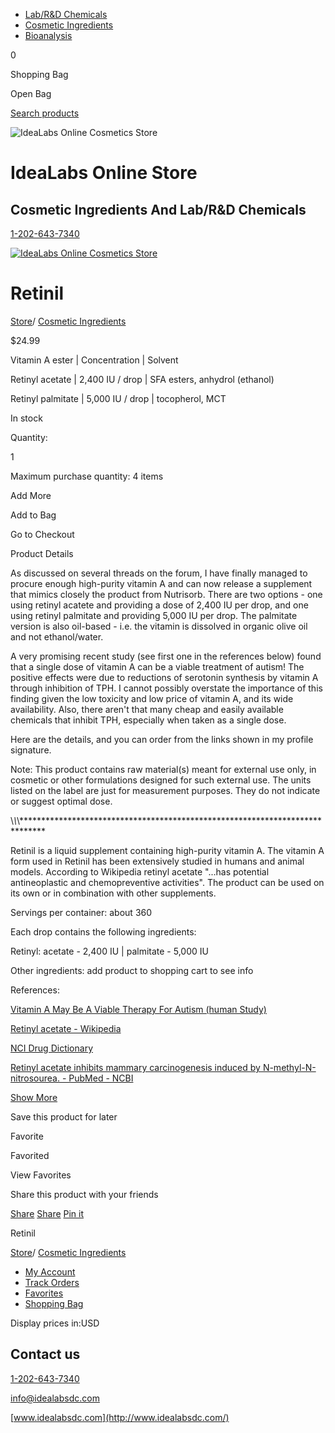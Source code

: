 - [Lab/R&D Chemicals](https://idealabs.ecwid.com/Lab-R&D-Chemicals-c20672606)
- [Cosmetic Ingredients](https://idealabs.ecwid.com/Cosmetic-Ingredients-c20672605)
- [Bioanalysis](https://idealabs.ecwid.com/Bioanalysis-c127040361)

0

Shopping Bag

Open Bag

[Search products](https://idealabs.ecwid.com/search)

![IdeaLabs Online Cosmetics Store](https://d2j6dbq0eux0bg.cloudfront.net/images/10031255/651481695.jpg)

# IdeaLabs Online Store

## Cosmetic Ingredients And Lab/R&D Chemicals

[1-202-643-7340](tel:12026437340)

[![IdeaLabs Online Cosmetics Store](https://d2j6dbq0eux0bg.cloudfront.net/images/10031255/651481695.jpg)](https://idealabs.ecwid.com/)

# Retinil

[Store](https://idealabs.ecwid.com/)/ [Cosmetic Ingredients](https://idealabs.ecwid.com/Cosmetic-Ingredients-c20672605)

$24.99

Vitamin A ester \| Concentration \| Solvent

Retinyl acetate \| 2,400 IU / drop \| SFA esters, anhydrol (ethanol)

Retinyl palmitate \| 5,000 IU / drop \| tocopherol, MCT

In stock

Quantity:

1

Maximum purchase quantity: 4 items

Add More

Add to Bag

Go to Checkout

Product Details

As discussed on several threads on the forum, I have finally managed to procure enough high-purity vitamin A and can now release a supplement that mimics closely the product from Nutrisorb. There are two options - one using retinyl acatete and providing a dose of 2,400 IU per drop, and one using retinyl palmitate and providing 5,000 IU per drop. The palmitate version is also oil-based - i.e. the vitamin is dissolved in organic olive oil and not ethanol/water.

A very promising recent study (see first one in the references below) found that a single dose of vitamin A can be a viable treatment of autism! The positive effects were due to reductions of serotonin synthesis by vitamin A through inhibition of TPH. I cannot possibly overstate the importance of this finding given the low toxicity and low price of vitamin A, and its wide availability. Also, there aren't that many cheap and easily available chemicals that inhibit TPH, especially when taken as a single dose.

Here are the details, and you can order from the links shown in my profile signature.

Note: This product contains raw material(s) meant for external use only, in cosmetic or other formulations designed for such external use. The units listed on the label are just for measurement purposes. They do not indicate or suggest optimal dose.

\\*\\*\\*\*\*\*\*\*\*\*\*\*\*\*\*\*\*\*\*\*\*\*\*\*\*\*\*\*\*\*\*\*\*\*\*\*\*\*\*\*\*\*\*\*\*\*\*\*\*\*\*\*\*\*\*\*\*\*\*\*\*\*\*\*\*\*\*\*\*\*\*\*\*\*\*\*\*\*\*

Retinil is a liquid supplement containing high-purity vitamin A. The vitamin A form used in Retinil has been extensively studied in humans and animal models. According to Wikipedia retinyl acetate "...has potential antineoplastic and chemopreventive activities". The product can be used on its own or in combination with other supplements.

Servings per container: about 360

Each drop contains the following ingredients:

Retinyl: acetate - 2,400 IU \| palmitate - 5,000 IU

Other ingredients: add product to shopping cart to see info

References:

[Vitamin A May Be A Viable Therapy For Autism (human Study)](https://pubmed.ncbi.nlm.nih.gov/29122693/)

[Retinyl acetate - Wikipedia](http://en.wikipedia.org/wiki/Retinyl_acetate)

[NCI Drug Dictionary](http://www.cancer.gov/drugdictionary?cdrid=40313)

[Retinyl acetate inhibits mammary carcinogenesis induced by N-methyl-N-nitrosourea. - PubMed - NCBI](http://www.ncbi.nlm.nih.gov/pubmed/876383)

[Show More](javascript:;)

Save this product for later

Favorite

Favorited

View Favorites

Share this product with your friends

[Share](https://facebook.com/sharer/sharer.php?u=https%3A%2F%2Fidealabs.ecwid.com%2FRetinil-p70230374) [Share](https://twitter.com/intent/tweet/?text=Retinil&url=https%3A%2F%2Fidealabs.ecwid.com%2FRetinil-p70230374) [Pin it](https://pinterest.com/pin/create/button/?url=https%3A%2F%2Fidealabs.ecwid.com%2FRetinil-p70230374&description=Retinil)

Retinil

[Store](https://idealabs.ecwid.com/)/ [Cosmetic Ingredients](https://idealabs.ecwid.com/Cosmetic-Ingredients-c20672605)

- [My Account](https://idealabs.ecwid.com/account)
- [Track Orders](https://idealabs.ecwid.com/account)
- [Favorites](https://idealabs.ecwid.com/account/favorites)
- [Shopping Bag](https://idealabs.ecwid.com/cart)

Display prices in:USD

## Contact us

[1-202-643-7340](tel:12026437340)

[info@idealabsdc.com](mailto:info@idealabsdc.com)

[www.idealabsdc.com](http://www.idealabsdc.com/)